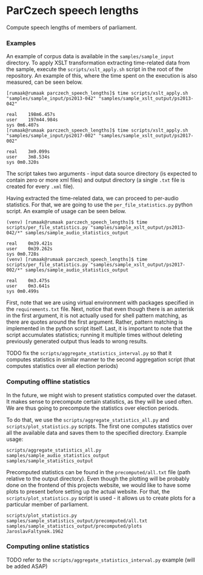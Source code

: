 # ParCzech speech lengths
Compute speech lengths of members of parliament.

### Examples
An example of corpus data is available in the `samples/sample_input`
directory. To apply XSLT transformation extracting time-related data
from the sample, execute the `scripts/xslt_apply.sh` script in the root
of the repository. An example of this, where the time spent on the execution
is also measured, can be seen below.

```
[rumaak@rumaak parczech_speech_lengths]$ time scripts/xslt_apply.sh "samples/sample_input/ps2013-042" "samples/sample_xslt_output/ps2013-042"

real	198m6.457s
user	197m44.984s
sys	0m6.407s
[rumaak@rumaak parczech_speech_lengths]$ time scripts/xslt_apply.sh "samples/sample_input/ps2017-002" "samples/sample_xslt_output/ps2017-002"

real	3m9.099s
user	3m8.534s
sys	0m0.320s
```

The script takes two arguments - input data source directory (is expected
to contain zero or more xml files) and output directory (a single `.txt` file
is created for every `.xml` file).

Having extracted the time-related data, we can proceed to per-audio
statistics. For that, we are going to use the `per_file_statistics.py` python
script. An example of usage can be seen below.

```
(venv) [rumaak@rumaak parczech_speech_lengths]$ time scripts/per_file_statistics.py "samples/sample_xslt_output/ps2013-042/*" samples/sample_audio_statistics_output

real	0m39.421s
user	0m39.262s
sys	0m0.728s
(venv) [rumaak@rumaak parczech_speech_lengths]$ time scripts/per_file_statistics.py "samples/sample_xslt_output/ps2017-002/*" samples/sample_audio_statistics_output

real	0m3.475s
user	0m3.641s
sys	0m0.499s
```

First, note that we are using virtual environment with packages specified
in the `requirements.txt` file. Next, notice that even though there is an
asterisk in the first argument, it is not actually used for shell pattern
matching, as there are quotes around the first argument. Rather, pattern
matching is implemented in the python script itself. Last, it is important
to note that the script accumulates statistics; running it multiple times
without deleting previously generated output thus leads to wrong results.

TODO fix the `scripts/aggregate_statistics_interval.py` so that it computes
statistics in similar manner to the second aggregation script (that computes
statistics over all election periods)

### Computing offline statistics
In the future, we might wish to present statistics computed over the dataset.
It makes sense to precompute certain statistics, as they will be used often.
We are thus going to precompute the statistics over election periods.

To do that, we use the `scripts/aggregate_statistics_all.py` and
`scripts/plot_statistics.py` scripts. The first one computes statistics over
all the available data and saves them to the specified directory. Example
usage:

```
scripts/aggregate_statistics_all.py samples/sample_audio_statistics_output samples/sample_statistics_output
```

Precomputed statistics can be found in the `precomputed/all.txt` file (path
relative to the output directory). Even though the plotting will be
probably done on the frontend of this projects website, we would like to have
some plots to present before setting up the actual website. For that, the
`scripts/plot_statistics.py` script is used - it allows us to create plots for
a particular member of parliament.

```
scripts/plot_statistics.py samples/sample_statistics_output/precomputed/all.txt samples/sample_statistics_output/precomputed/plots JaroslavFaltynek.1962
```

### Computing online statistics
TODO refer to the `scripts/aggregate_statistics_interval.py` example (will
be added ASAP)

